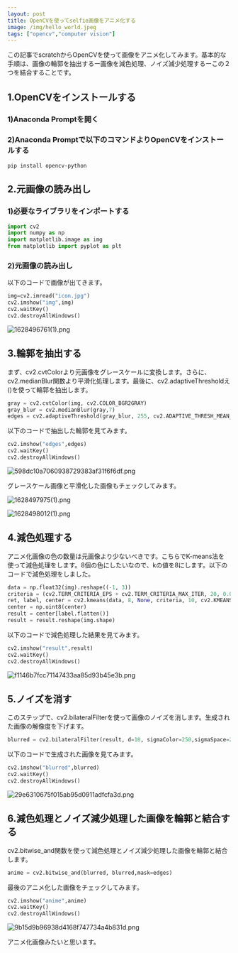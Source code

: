 ```yaml
---
layout: post
title: OpenCVを使ってselfie画像をアニメ化する
image: /img/hello_world.jpeg
tags: ["opencv","computer vision"]
---
```


この記事でscratchからOpenCVを使って画像をアニメ化してみます。基本的な手順は、画像の輪郭を抽出するー画像を減色処理、ノイズ減少処理するーこの２つを結合することです。

## 1.OpenCVをインストールする
### 1)Anaconda Promptを開く
### 2)Anaconda Promptで以下のコマンドよりOpenCVをインストールする

```
pip install opencv-python
```

## 2.元画像の読み出し
### 1)必要なライブラリをインポートする

```py
import cv2
import numpy as np
import matplotlib.image as img
from matplotlib import pyplot as plt
```

### 2)元画像の読み出し
以下のコードで画像が出てきます。

```py
img=cv2.imread("icon.jpg")
cv2.imshow("img",img)
cv2.waitKey()
cv2.destroyAllWindows()
```

![1628496761(1).png](https://qiita-image-store.s3.ap-northeast-1.amazonaws.com/0/1668082/3058b115-4296-f261-d8f5-ce92197f6341.png)

## 3.輪郭を抽出する
まず、cv2.cvtColorより元画像をグレースケールに変換します。さらに、cv2.medianBlur関数より平滑化処理します。最後に、cv2.adaptiveThresholdえ()を使って輪郭を抽出します。

```py
gray = cv2.cvtColor(img, cv2.COLOR_BGR2GRAY)
gray_blur = cv2.medianBlur(gray,7)
edges = cv2.adaptiveThreshold(gray_blur, 255, cv2.ADAPTIVE_THRESH_MEAN_C, cv2.THRESH_BINARY,7,7)
```

以下のコードで抽出した輪郭を見てみます。

```py
cv2.imshow("edges",edges)
cv2.waitKey()
cv2.destroyAllWindows()
```

![598dc10a7060938729383af31f6f6df.png](https://qiita-image-store.s3.ap-northeast-1.amazonaws.com/0/1668082/d2acb8d6-1c62-e3e9-572d-fe38ec88aefc.png)

グレースケール画像と平滑化した画像もチェックしてみます。

![1628497975(1).png](https://qiita-image-store.s3.ap-northeast-1.amazonaws.com/0/1668082/ef84ec88-750d-24b2-6e91-a08bba6af647.png)

![1628498012(1).png](https://qiita-image-store.s3.ap-northeast-1.amazonaws.com/0/1668082/3eed0768-4b2d-4664-7745-208864562e68.png)

## 4.減色処理する
アニメ化画像の色の数量は元画像より少ないべきです。こちらでK-means法を使って減色処理をします。8個の色にしたいなので、kの値を8にします。以下のコードで減色処理をしました。

```py
data = np.float32(img).reshape((-1, 3))
criteria = (cv2.TERM_CRITERIA_EPS + cv2.TERM_CRITERIA_MAX_ITER, 20, 0.001)
ret, label, center = cv2.kmeans(data, 8, None, criteria, 10, cv2.KMEANS_RANDOM_CENTERS)
center = np.uint8(center)
result = center[label.flatten()]
result = result.reshape(img.shape)
```

以下のコードで減色処理した結果を見てみます。

```py
cv2.imshow("result",result)
cv2.waitKey()
cv2.destroyAllWindows()
```

![f1146b7fcc71147433aa85d93b45e3b.png](https://qiita-image-store.s3.ap-northeast-1.amazonaws.com/0/1668082/a8824968-6add-b532-18f6-b47f79e2c759.png)

## 5.ノイズを消す
このステップで、cv2.bilateralFilterを使って画像のノイズを消します。生成された画像の解像度を下げます。

```py
blurred = cv2.bilateralFilter(result, d=10, sigmaColor=250,sigmaSpace=250)
```

以下のコードで生成された画像を見てみます。

```py
cv2.imshow("blurred",blurred)
cv2.waitKey()
cv2.destroyAllWindows()
```

![29e6310675f015ab95d0911adfcfa3d.png](https://qiita-image-store.s3.ap-northeast-1.amazonaws.com/0/1668082/deab4437-499f-f53c-bec1-4202b9f0b4af.png)

## 6.減色処理とノイズ減少処理した画像を輪郭と結合する
cv2.bitwise_and関数を使って減色処理とノイズ減少処理した画像を輪郭と結合します。

```py
anime = cv2.bitwise_and(blurred, blurred,mask=edges)
```

最後のアニメ化した画像をチェックしてみます。

```py
cv2.imshow("anime",anime)
cv2.waitKey()
cv2.destroyAllWindows()
```

![9b15d9b96938d4168f747734a4b831d.png](https://qiita-image-store.s3.ap-northeast-1.amazonaws.com/0/1668082/29586cb6-7344-c6c2-2c9f-111f896cdc3f.png)

アニメ化画像みたいと思います。
